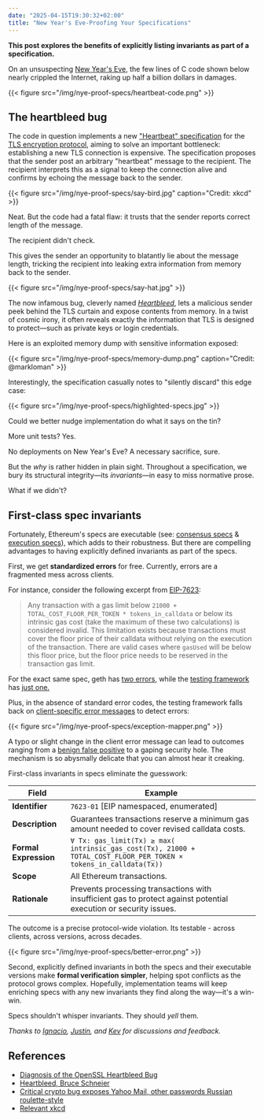 ```yaml
---
date: "2025-04-15T19:30:32+02:00"
title: "New Year's Eve-Proofing Your Specifications"
---
```


**This post explores the benefits of explicitly listing invariants as part of a specification.**

On an unsuspecting [New Year's Eve](https://github.com/openssl/openssl/commit/4817504d069b4c5082161b02a22116ad75f822b1), the few lines of C code shown below nearly crippled the Internet, raking up half a billion dollars in damages.

{{< figure src="/img/nye-proof-specs/heartbeat-code.png" >}}

## The heartbleed bug

The code in question implements a new ["Heartbeat" specification](https://www.rfc-editor.org/rfc/rfc6520) for the [TLS encryption protocol](https://en.wikipedia.org/wiki/Transport_Layer_Security), aiming to solve an important bottleneck: establishing a new TLS connection is expensive. The specification proposes that the sender post an arbitrary "heartbeat" message to the recipient. The recipient interprets this as a signal to keep the connection alive and confirms by echoing the message back to the sender.

{{< figure src="/img/nye-proof-specs/say-bird.jpg" caption="Credit: xkcd" >}}

Neat. But the code had a fatal flaw: it trusts that the sender reports correct length of the message.

The recipient didn't check.

This gives the sender an opportunity to blatantly lie about the message length, tricking the recipient into leaking extra information from memory back to the sender.

{{< figure src="/img/nye-proof-specs/say-hat.jpg" >}}

The now infamous bug, cleverly named [_Heartbleed_](https://www.heartbleed.com/), lets a malicious sender peek behind the TLS curtain and expose contents from memory. In a twist of cosmic irony, it often reveals exactly the information that TLS is designed to protect—such as private keys or login credentials.

Here is an exploited memory dump with sensitive information exposed:

{{< figure src="/img/nye-proof-specs/memory-dump.png" caption="Credit: @markloman" >}}

Interestingly, the specification casually notes to "silently discard" this edge case:

{{< figure src="/img/nye-proof-specs/highlighted-specs.jpg" >}}

Could we better nudge implementation do what it says on the tin?

More unit tests? Yes.

No deployments on New Year's Eve? A necessary sacrifice, sure.

But the _why_ is rather hidden in plain sight. Throughout a specification, we bury its structural integrity—its _invariants_—in easy to miss normative prose.

What if we didn't?

## First-class spec invariants

Fortunately, Ethereum's specs are executable (see: [consensus specs](https://github.com/ethereum/consensus-specs) & [execution specs](https://github.com/ethereum/execution-specs)), which adds to their robustness. But there are compelling advantages to having explicitly defined invariants as part of the specs.

First, we get **standardized errors** for free. Currently, errors are a fragmented mess across clients.

For instance, consider the following excerpt from [EIP-7623](https://eips.ethereum.org/EIPS/eip-7623):

> Any transaction with a gas limit below `21000 + TOTAL_COST_FLOOR_PER_TOKEN * tokens_in_calldata` or below its intrinsic
> gas cost (take the maximum of these two calculations) is considered invalid. This limitation exists because transactions
> must cover the floor price of their calldata without relying on the execution of the transaction.
> There are valid cases where `gasUsed` will be below this floor price, but the floor price needs to be reserved in
> the transaction gas limit.

For the exact same spec, geth has [two errors](https://github.com/ethereum/go-ethereum/blob/13b157a461c88678cd4e15ca005e7b45d823431b/core/error.go#L77-L83), while the [testing framework](https://github.com/ethereum/execution-spec-tests) has [just one.](https://github.com/ethereum/execution-spec-tests/issues/1412)

Plus, in the absence of standard error codes, the testing framework falls back on [client-specific error messages](https://github.com/ethereum/execution-spec-tests/blob/main/src/ethereum_clis/clis/geth.py) to detect errors:

{{< figure src="/img/nye-proof-specs/exception-mapper.png" >}}

A typo or slight change in the client error message can lead to outcomes ranging from a [benign false positive](https://github.com/ethereum/execution-spec-tests/issues/1412) to a gaping security hole.
The mechanism is so abysmally delicate that you can almost hear it creaking.

First-class invariants in specs eliminate the guesswork:

| Field                 | Example                                                                                                           |
| --------------------- | ----------------------------------------------------------------------------------------------------------------- |
| **Identifier**        | `7623-01` [EIP namespaced, enumerated]                                                                            |
| **Description**       | Guarantees transactions reserve a minimum gas amount needed to cover revised calldata costs.                      |
| **Formal Expression** | `∀ Tx: gas_limit(Tx) ≥ max( intrinsic_gas_cost(Tx), 21000 + TOTAL_COST_FLOOR_PER_TOKEN × tokens_in_calldata(Tx))` |
| **Scope**             | All Ethereum transactions.                                                                                        |
| **Rationale**         | Prevents processing transactions with insufficient gas to protect against potential execution or security issues. |

The outcome is a precise protocol-wide violation. Its testable - across clients, across versions, across decades.

{{< figure src="/img/nye-proof-specs/better-error.png" >}}

Second, explicitly defined invariants in both the specs and their executable versions make **formal verification simpler**, helping spot conflicts as the protocol grows complex.
Hopefully, implementation teams will keep enriching specs with any new invariants they find along the way—it's a win-win.

Specs shouldn't whisper invariants. They should _yell_ them.

_Thanks to [Ignacio](https://github.com/jsign), [Justin](https://github.com/jtraglia), and [Kev](https://github.com/kevaundray) for discussions and feedback._

## References

- [Diagnosis of the OpenSSL Heartbleed Bug](https://web.archive.org/web/20141015215508/http://blog.existentialize.com/diagnosis-of-the-openssl-heartbleed-bug.html)
- [Heartbleed, Bruce Schneier](https://www.schneier.com/blog/archives/2014/04/heartbleed.html)
- [Critical crypto bug exposes Yahoo Mail, other passwords Russian roulette-style](https://arstechnica.com/information-technology/2014/04/critical-crypto-bug-exposes-yahoo-mail-passwords-russian-roulette-style/)
- [Relevant xkcd](https://xkcd.com/1354/)
